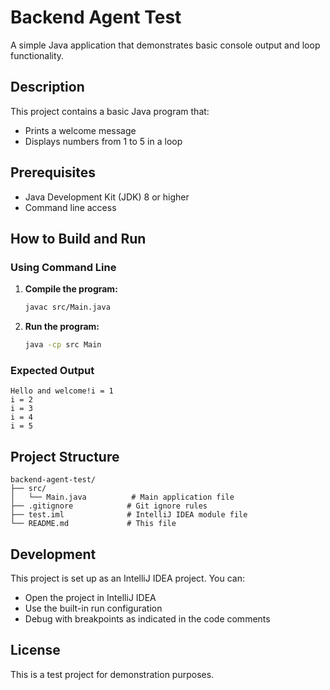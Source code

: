# Backend Agent Test

A simple Java application that demonstrates basic console output and loop functionality.

## Description

This project contains a basic Java program that:
- Prints a welcome message
- Displays numbers from 1 to 5 in a loop

## Prerequisites

- Java Development Kit (JDK) 8 or higher
- Command line access

## How to Build and Run

### Using Command Line

1. **Compile the program:**
   ```bash
   javac src/Main.java
   ```

2. **Run the program:**
   ```bash
   java -cp src Main
   ```

### Expected Output

```
Hello and welcome!i = 1
i = 2
i = 3
i = 4
i = 5
```

## Project Structure

```
backend-agent-test/
├── src/
│   └── Main.java          # Main application file
├── .gitignore            # Git ignore rules
├── test.iml              # IntelliJ IDEA module file
└── README.md             # This file
```

## Development

This project is set up as an IntelliJ IDEA project. You can:
- Open the project in IntelliJ IDEA
- Use the built-in run configuration
- Debug with breakpoints as indicated in the code comments

## License

This is a test project for demonstration purposes.